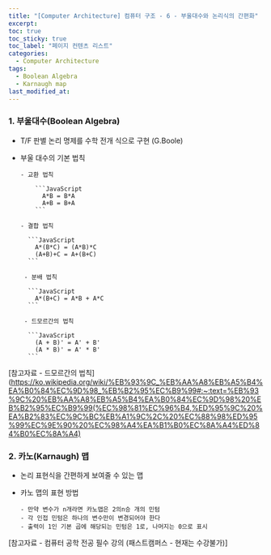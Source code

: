 ```yaml
---
title: "[Computer Architecture] 컴퓨터 구조 - 6 - 부울대수와 논리식의 간편화"
excerpt:
toc: true
toc_sticky: true
toc_label: "페이지 컨텐츠 리스트"
categories:
  - Computer Architecture
tags:
  - Boolean Algebra
  - Karnaugh map
last_modified_at:
---
```


### **1. 부울대수(Boolean Algebra)**

- T/F 판별 논리 명제를 수학 전개 식으로 구현 (G.Boole)

- 부울 대수의 기본 법칙

      - 교환 법칙

          ```JavaScript
            A*B = B*A
            A+B = B+A
          ```

      - 결합 법칙

        ```JavaScript
          A*(B*C) = (A*B)*C
          (A+B)+C = A+(B+C)
        ```

       - 분배 법칙

        ```JavaScript
          A*(B+C) = A*B + A*C
        ```

       - 드모르간의 법칙

        ```JavaScript
          (A + B)' = A' + B'
          (A * B)' = A' * B'
        ```

[참고자료 - 드모르간의 법칙](https://ko.wikipedia.org/wiki/%EB%93%9C_%EB%AA%A8%EB%A5%B4%EA%B0%84%EC%9D%98_%EB%B2%95%EC%B9%99#:~:text=%EB%93%9C%20%EB%AA%A8%EB%A5%B4%EA%B0%84%EC%9D%98%20%EB%B2%95%EC%B9%99(%EC%98%81%EC%96%B4,%ED%95%9C%20%EA%B2%83%EC%9C%BC%EB%A1%9C%2C%20%EC%88%98%ED%95%99%EC%9E%90%20%EC%98%A4%EA%B1%B0%EC%8A%A4%ED%84%B0%EC%8A%A4)

### **2. 카노(Karnaugh) 맵**

- 논리 표현식을 간편하게 보여줄 수 있는 맵
- 카노 맵의 표현 방법

      - 만약 변수가 n개라면 카노맵은 2의n승 개의 민텀
      - 각 인접 민텀은 하나의 변수만이 변경되어야 한다
      - 출력이 1인 기본 곱에 해당되는 민텀은 1로, 나머지는 0으로 표시

[참고자료 - 컴퓨터 공학 전공 필수 강의 (패스트캠퍼스 - 현재는 수강불가)]
